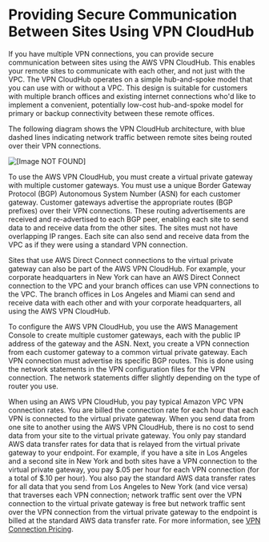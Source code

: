 # Providing Secure Communication Between Sites Using VPN CloudHub<a name="VPN_CloudHub"></a>

If you have multiple VPN connections, you can provide secure communication between sites using the AWS VPN CloudHub\. This enables your remote sites to communicate with each other, and not just with the VPC\. The VPN CloudHub operates on a simple hub\-and\-spoke model that you can use with or without a VPC\. This design is suitable for customers with multiple branch offices and existing internet connections who'd like to implement a convenient, potentially low\-cost hub\-and\-spoke model for primary or backup connectivity between these remote offices\.

The following diagram shows the VPN CloudHub architecture, with blue dashed lines indicating network traffic between remote sites being routed over their VPN connections\.

![\[Image NOT FOUND\]](http://docs.aws.amazon.com/vpc/latest/userguide/images/AWS_VPN_CloudHub-diagram.png)

To use the AWS VPN CloudHub, you must create a virtual private gateway with multiple customer gateways\. You must use a unique Border Gateway Protocol \(BGP\) Autonomous System Number \(ASN\) for each customer gateway\. Customer gateways advertise the appropriate routes \(BGP prefixes\) over their VPN connections\. These routing advertisements are received and re\-advertised to each BGP peer, enabling each site to send data to and receive data from the other sites\. The sites must not have overlapping IP ranges\. Each site can also send and receive data from the VPC as if they were using a standard VPN connection\.

Sites that use AWS Direct Connect connections to the virtual private gateway can also be part of the AWS VPN CloudHub\. For example, your corporate headquarters in New York can have an AWS Direct Connect connection to the VPC and your branch offices can use VPN connections to the VPC\. The branch offices in Los Angeles and Miami can send and receive data with each other and with your corporate headquarters, all using the AWS VPN CloudHub\.

To configure the AWS VPN CloudHub, you use the AWS Management Console to create multiple customer gateways, each with the public IP address of the gateway and the ASN\. Next, you create a VPN connection from each customer gateway to a common virtual private gateway\. Each VPN connection must advertise its specific BGP routes\. This is done using the network statements in the VPN configuration files for the VPN connection\. The network statements differ slightly depending on the type of router you use\.

When using an AWS VPN CloudHub, you pay typical Amazon VPC VPN connection rates\. You are billed the connection rate for each hour that each VPN is connected to the virtual private gateway\. When you send data from one site to another using the AWS VPN CloudHub, there is no cost to send data from your site to the virtual private gateway\. You only pay standard AWS data transfer rates for data that is relayed from the virtual private gateway to your endpoint\. For example, if you have a site in Los Angeles and a second site in New York and both sites have a VPN connection to the virtual private gateway, you pay $\.05 per hour for each VPN connection \(for a total of $\.10 per hour\)\. You also pay the standard AWS data transfer rates for all data that you send from Los Angeles to New York \(and vice versa\) that traverses each VPN connection; network traffic sent over the VPN connection to the virtual private gateway is free but network traffic sent over the VPN connection from the virtual private gateway to the endpoint is billed at the standard AWS data transfer rate\. For more information, see [VPN Connection Pricing](http://aws.amazon.com/vpc/pricing/)\.